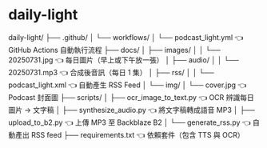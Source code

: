 # daily-light
daily-light/
├── .github/
│   └── workflows/
│       └── podcast_light.yml          👈 GitHub Actions 自動執行流程
├── docs/
│   ├── images/
│   │   └── 20250731.jpg               👈 每日圖片（早上或下午放一張）
│   ├── audio/
│   │   └── 20250731.mp3               👈 合成後音訊（每日 1 集）
│   ├── rss/
│   │   └── podcast_light.xml          👈 自動產生 RSS Feed
│   └── img/
│       └── cover.jpg                  👈 Podcast 封面圖
├── scripts/
│   ├── ocr_image_to_text.py          👈 OCR 辨識每日圖片 → 文字稿
│   ├── synthesize_audio.py           👈 將文字稿轉成語音 MP3
│   ├── upload_to_b2.py               👈 上傳 MP3 至 Backblaze B2
│   └── generate_rss.py               👈 自動產出 RSS feed
├── requirements.txt                  👈 依賴套件（包含 TTS 與 OCR）
